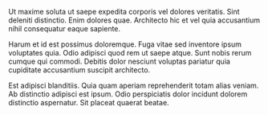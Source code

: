 Ut maxime soluta ut saepe expedita corporis vel dolores veritatis. Sint deleniti distinctio. Enim dolores quae. Architecto hic et vel quia accusantium nihil consequatur eaque sapiente.
 Harum et id est possimus doloremque. Fuga vitae sed inventore ipsum voluptates quia. Odio adipisci quod rem ut saepe atque. Sunt nobis rerum cumque qui commodi. Debitis dolor nesciunt voluptas pariatur quia cupiditate accusantium suscipit architecto.
 Est adipisci blanditiis. Quia quam aperiam reprehenderit totam alias veniam. Ab distinctio adipisci est ipsum. Odio perspiciatis dolor incidunt dolorem distinctio aspernatur. Sit placeat quaerat beatae.